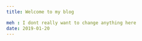 ```yaml
---
title: Welcome to my blog

meh : I dont really want to change anything here
date: 2019-01-20
---
```


